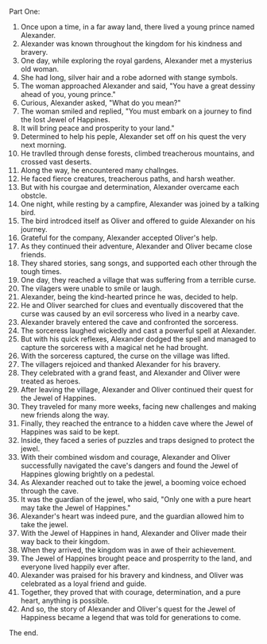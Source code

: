 Part One:

1. Once upon a time, in a far away land, there lived a young prince named Alexander.
2. Alexander was known throughout the kingdom for his kindness and bravery.
3. One day, while exploring the royal gardens, Alexander met a mysterius old woman.
4. She had long, silver hair and a robe adorned with stange symbols.
5. The woman approached Alexander and said, "You have a great dessiny ahead of you, young prince."
6. Curious, Alexander asked, "What do you mean?"
7. The woman smiled and replied, "You must embark on a journey to find the lost Jewel of Happines.
8. It will bring peace and prosperity to your land."
9. Determined to help his peple, Alexander set off on his quest the very next morning.
10. He travlled through dense forests, climbed treacherous mountains, and crossed vast deserts.
11. Along the way, he encountered many challnges.
12. He faced fierce creatures, treacherous paths, and harsh weather.
13. But with his courgae and determination, Alexander overcame each obstcle.
14. One night, while resting by a campfire, Alexander was joined by a talking bird.
15. The bird introdced itself as Oliver and offered to guide Alexander on his journey.
16. Grateful for the company, Alexander accepted Oliver's help.
17. As they continued their adventure, Alexander and Oliver became close friends.
18. They shared stories, sang songs, and supported each other through the tough times.
19. One day, they reached a village that was suffering from a terrible curse.
20. The vilagers were unable to smile or laugh.
21. Alexander, being the kind-hearted prince he was, decided to help.
22. He and Oliver searched for clues and eventually discovered that the curse was caused by an evil sorceress who lived in a nearby cave.
23. Alexander bravely entered the cave and confronted the sorceress.
24. The sorceress laughed wickedly and cast a powerful spell at Alexander.
25. But with his quick reflexes, Alexander dodged the spell and managed to capture the sorceress with a magical net he had brought.
26. With the sorceress captured, the curse on the village was lifted.
27. The villagers rejoiced and thanked Alexander for his bravery.
28. They celebrated with a grand feast, and Alexander and Oliver were treated as heroes.
29. After leaving the village, Alexander and Oliver continued their quest for the Jewel of Happines.
30. They traveled for many more weeks, facing new challenges and making new friends along the way.
31. Finally, they reached the entrance to a hidden cave where the Jewel of Happines was said to be kept.
32. Inside, they faced a series of puzzles and traps designed to protect the jewel.
33. With their combined wisdom and courage, Alexander and Oliver successfully navigated the cave's dangers and found the Jewel of Happines glowing brightly on a pedestal.
34. As Alexander reached out to take the jewel, a booming voice echoed through the cave.
35. It was the guardian of the jewel, who said, "Only one with a pure heart may take the Jewel of Happines."
36. Alexander's heart was indeed pure, and the guardian allowed him to take the jewel.
37. With the Jewel of Happines in hand, Alexander and Oliver made their way back to their kingdom.
38. When they arrived, the kingdom was in awe of their achievement.
39. The Jewel of Happines brought peace and prosperrity to the land, and everyone lived happily ever after.
40. Alexander was praised for his bravery and kindness, and Oliver was celebrated as a loyal friend and guide.
41. Together, they proved that with courage, determination, and a pure heart, anything is possible.
42. And so, the story of Alexander and Oliver's quest for the Jewel of Happiness became a legend that was told for generations to come.

The end.